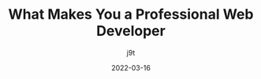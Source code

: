 ---
author: j9t
date: 2022-03-16
permalink: false
tags:
  - career
target_url: https://meiert.com/en/blog/professional-web-developer/
title: What Makes You a Professional Web Developer
---
